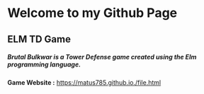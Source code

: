 # Welcome to my Github Page

## ELM TD Game
##### Brutal Bulkwar is a Tower Defense game created using the Elm programming language.
<b>Game Website :</b> <https://matus785.github.io./file.html>
